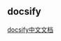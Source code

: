 

## docsify

[docsify中文文档](https://jingping-ye.github.io/docsify-docs-zh/#/%E5%BF%AB%E9%80%9F%E4%B8%8A%E6%89%8B/%E5%BC%80%E5%A7%8B)